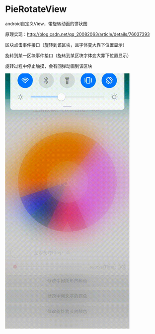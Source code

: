 # PieRotateView
android自定义View，带旋转动画的饼状图 

原理实现：http://blog.csdn.net/qq_20082063/article/details/76037393  

区块点击事件接口（旋转到该区块，且字体变大靠下位置显示） 

旋转到某一区块事件接口（旋转到某区块字体变大靠下位置显示） 

旋转过程中停止触摸，会有回弹动画到该区块


![Image text](https://github.com/AndroidCloud/PieRotateView/blob/master/DemoImg/demo.gif)
